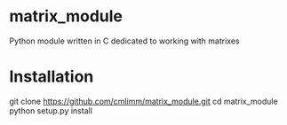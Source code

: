 # matrix_module
Python module written in C dedicated to working with matrixes

# Installation
  git clone https://github.com/cmlimm/matrix_module.git
  cd matrix_module
  python setup.py install
